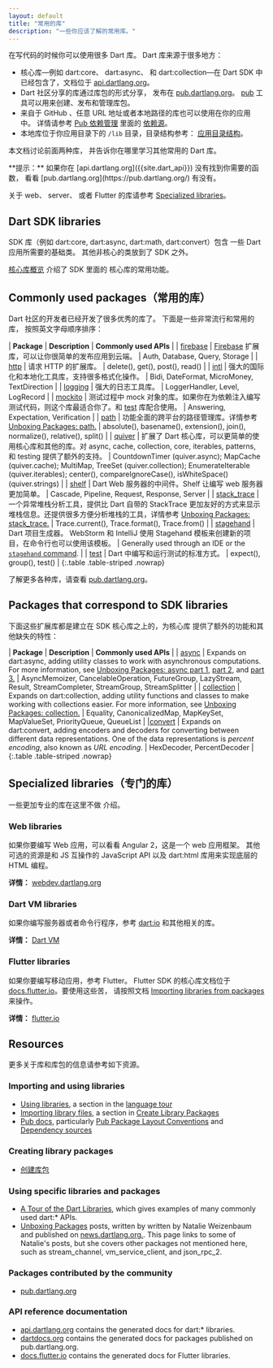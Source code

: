 ```yaml
---
layout: default
title: "常用的库"
description: "一些你应该了解的常用库。"
---
```


在写代码的时候你可以使用很多 Dart 库。
Dart 库来源于很多地方：

* 核心库&mdash;例如 dart:core、 dart:async、 和 dart:collection&mdash;在 Dart
  SDK 中已经包含了，文档位于 [api.dartlang.org]({{site.dart_api}})。
* Dart 社区分享的库通过库包的形式分享，
  发布在 [pub.dartlang.org](https://pub.dartlang.org/)。
  [pub](/tools/pub/) 工具可以用来创建、发布和管理库包。
* 来自于 GitHub 、任意 URL 地址或者本地路径的库也可以使用在你的应用中。
  详情请参考
  [Pub 依赖管理](/tools/pub/dependencies) 里面的
  [依赖源](/tools/pub/dependencies#dependency-sources)。
* 本地库位于你应用目录下的 `/lib` 目录，目录结构参考： [
应用目录结构](/tools/pub/package-layout#public-directories)。

本文档讨论前面两种库，
并告诉你在哪里学习其他常用的 Dart 库。

<aside class="alert alert-info" markdown="1">
**提示：**
如果你在 [api.dartlang.org]({{site.dart_api}}) 没有找到你需要的函数，
看看 [pub.dartlang.org](https://pub.dartlang.org/) 有没有。
</aside>

关于 web、 server、 或者 Flutter 的库请参考
[Specialized libraries](#specialized-libraries)。

## Dart SDK libraries

SDK 库（例如 dart:core, dart:async, dart:math, dart:convert）包含
一些 Dart 应用所需要的基础类。
其他非核心的类放到了 SDK 之外。

[核心库概览](/guides/libraries/library-tour) 介绍了 SDK 里面的
核心库的常用功能。

## Commonly used packages（常用的库）

Dart 社区的开发者已经开发了很多优秀的库了。
下面是一些非常流行和常用的库，
按照英文字母顺序排序：

| **Package** | **Description** | **Commonly used APIs** |
| [firebase](https://pub.dartlang.org/packages/firebase) | [Firebase](https://firebase.google.com) 扩展库，可以让你很简单的发布应用到云端。 | Auth, Database, Query, Storage |
| [http](https://pub.dartlang.org/packages/http) | 请求 HTTP 的扩展库。 | delete(), get(), post(), read() |
| [intl](https://pub.dartlang.org/packages/intl) | 强大的国际化和本地化工具库，支持很多格式化操作。 | Bidi, DateFormat, MicroMoney, TextDirection |
| [logging](https://pub.dartlang.org/packages/logging) | 强大的日志工具库。 | LoggerHandler, Level, LogRecord |
| [mockito](https://pub.dartlang.org/packages/mockito) | 测试过程中 mock 对象的库。如果你在为依赖注入编写测试代码，则这个库最适合你了。和 [test](https://pub.dartlang.org/packages/test) 库配合使用。 | Answering, Expectation, Verification |
| [path](https://pub.dartlang.org/packages/path) | 功能全面的跨平台的路径管理库。详情参考 [Unboxing Packages: path.](http://news.dartlang.org/2016/06/unboxing-packages-path.html) | absolute(), basename(), extension(), join(), normalize(), relative(), split() |
| [quiver](https://pub.dartlang.org/packages/quiver) | 扩展了 Dart 核心库，可以更简单的使用核心库和其他的库。对 async, cache, collection, core, iterables, patterns, 和 testing 提供了额外的支持。 | CountdownTimer (quiver.async); MapCache (quiver.cache); MultiMap, TreeSet (quiver.collection); EnumerateIterable (quiver.iterables); center(), compareIgnoreCase(), isWhiteSpace() (quiver.strings)  |
| [shelf](https://pub.dartlang.org/packages/shelf) | Dart Web 服务器的中间件。Shelf 让编写 web 服务器更加简单。 | Cascade, Pipeline, Request, Response, Server |
| [stack_trace](https://pub.dartlang.org/packages/stack_trace) | 一个异常堆栈分析工具，提供比 Dart 自带的 StackTrace 更加友好的方式来显示堆栈信息。还提供很多方便分析堆栈的工具，详情参考 [Unboxing Packages: stack_trace.](http://news.dartlang.org/2016/01/unboxing-packages-stacktrace.html) | Trace.current(), Trace.format(), Trace.from() |
| [stagehand](https://pub.dartlang.org/packages/stagehand) | Dart 项目生成器。 WebStorm 和 IntelliJ 使用 Stagehand 模板来创建新的项目，在命令行也可以使用该模板。 | Generally used through an IDE or the [`stagehand` command](http://stagehand.pub/). |
| [test](https://pub.dartlang.org/packages/test) | Dart 中编写和运行测试的标准方式。 | expect(), group(), test() |
{:.table .table-striped .nowrap}

了解更多各种库，请查看 [pub.dartlang.org](https://pub.dartlang.org/)。

## Packages that correspond to SDK libraries

下面这些扩展库都是建立在 SDK 核心库之上的，为核心库
提供了额外的功能和其他缺失的特性：

| **Package** | **Description** | **Commonly used APIs** |
| [async](https://www.dartdocs.org/documentation/async/latest/) | Expands on dart:async, adding utility classes to work with asynchronous computations. For more information, see [Unboxing Packages: async part 1](http://news.dartlang.org/2016/03/unboxing-packages-async-part-1.html), [part 2](http://news.dartlang.org/2016/03/unboxing-packages-async-part-2.html), and [part 3.](http://news.dartlang.org/2016/04/unboxing-packages-async-part-3.html) | AsyncMemoizer, CancelableOperation, FutureGroup, LazyStream, Result, StreamCompleter, StreamGroup, StreamSplitter |
| [collection](https://www.dartdocs.org/documentation/collection/latest) | Expands on dart:collection, adding utility functions and classes to make working with collections easier. For more information, see [Unboxing Packages: collection.](http://news.dartlang.org/2016/01/unboxing-packages-collection.html) | Equality, CanonicalizedMap, MapKeySet, MapValueSet, PriorityQueue, QueueList |
|[convert](https://www.dartdocs.org/documentation/convert/latest/) | Expands on dart:convert, adding encoders and decoders for converting between different data representations. One of the data representations is _percent encoding_, also known as _URL encoding_. | HexDecoder, PercentDecoder |
{:.table .table-striped .nowrap}

## Specialized libraries（专门的库）

一些更加专业的库在这里不做
介绍。

### Web libraries

如果你要编写 Web 应用，可以看看 Angular 2，这是一个 web 应用框架。
其他可选的资源是和 JS 互操作的 JavaScript API 以及
dart:html 库用来实现底层的 HTML 编程。

**详情：** [webdev.dartlang.org]({{site.webdev}})

### Dart VM libraries

如果你编写服务器或者命令行程序，参考
[dart:io](https://api.dartlang.org/stable/dart-io/dart-io-library.html)
和其他相关的库。

**详情：** [Dart VM]({{site.dart_vm}})

### Flutter libraries

如果你要编写移动应用，参考 Flutter。
Flutter SDK 的核心库文档位于 
[docs.flutter.io](http://docs.flutter.io/)。要使用这些苦，
 请按照文档 [Importing libraries from
packages](https://www.dartlang.org/tools/pub/get-started#importing-libraries-from-packages) 来操作。

**详情：** [flutter.io]({{site.flutter}})

## Resources

更多关于库和库包的信息请参考如下资源。

### Importing and using libraries

* [Using libraries](/guides/language/language-tour#libraries-and-visibility),
  a section in the [language tour](/guides/language/language-tour)
* [Importing library
  files](/guides/libraries/create-library-packages#importing-library-files),
  a section in [Create Library Packages](/guides/libraries/create-library-packages)
* [Pub docs](/tools/pub), particularly
  [Pub Package Layout Conventions](/tools/pub/package-layout) and
  [Dependency sources](/tools/pub/dependencies#dependency-sources)

### Creating library packages

* [创建库包](/guides/libraries/create-library-packages)

### Using specific libraries and packages

* [A Tour of the Dart Libraries](/guides/libraries/library-tour), which
  gives examples of many commonly used dart:* APIs.
* [Unboxing Packages](http://news.dartlang.org/search/label/Unboxing%20Packages)
  posts, written by written by Natalie Weizenbaum and published on
  [news.dartlang.org.](http://news.dartlang.org/).
  This page links to some of Natalie's posts, but she covers other packages
  not mentioned here, such as stream_channel, vm_service_client, and json_rpc_2.

### Packages contributed by the community

* [pub.dartlang.org](https://pub.dartlang.org)

### API reference documentation

* [api.dartlang.org]({{site.dart_api}}) contains the generated docs for dart:* libraries.
* [dartdocs.org](https://www.dartdocs.org/) contains the generated docs for
  packages published on pub.dartlang.org.
* [docs.flutter.io](http://docs.flutter.io/) contains the generated docs for Flutter
  libraries.

